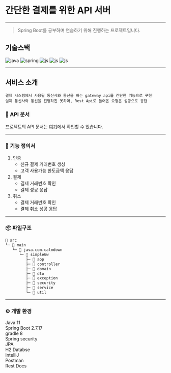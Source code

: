# 간단한 결제를 위한 API 서버

---

> Spring Boot를 공부하며 연습하기 위해 진행하는 프로젝트입니다. 

## 기술스택

![java](https://img.shields.io/badge/Java-ED8B00?style=for-the-badge&logo=openjdk&logoColor=white)
![spring](https://img.shields.io/badge/SpringBoot-6DB33F?style=for-the-badge&logo=springboot&logoColor=white)
![js](https://img.shields.io/badge/Hibernate-59666C?style=for-the-badge&logo=Hibernate&logoColor=white)
![js](https://img.shields.io/badge/Gradle-02303A.svg?style=for-the-badge&logo=Gradle&logoColor=white)
![js](https://img.shields.io/badge/IntelliJ_IDEA-000000.svg?style=for-the-badge&logo=intellij-idea&logoColor=white)

---

## 서비스 소개
```
결제 시스템에서 사용될 통신사와 통신을 하는 gateway api를 간단한 기능으로 구현
실제 통신사와 통신을 진행하진 못하며, Rest Api로 들어온 요청은 성공으로 응답
```
### 📖 API 문서

프로젝트의 API 문서는 [여기](https://223yellow332.github.io/simpleGw/index.html)에서 확인할 수 있습니다.

---

### 📝 기능 정의서
1. 인증
   * 신규 결제 거래번호 생성
   * 고객 사용가능 한도금액 응답
2. 결제
   * 결제 거래번호 확인
   * 결제 성공 응답
3. 취소
   * 결제 거래번호 확인
   * 결제 취소 성공 응답

---

### 📦 파일구조

```markdown
📁 src
└─ 📁 main
   └─ 📁 java.com.calmdown
      └─ 📁 simpleGw
         ├─ 📁 aop
         ├─ 📁 controller
         ├─ 📁 domain
         ├─ 📁 dto
         ├─ 📁 exception
         ├─ 📁 security
         ├─ 📁 service
         └─ 📁 util

```

---

### ⚙️ 개발 환경  
Java 11  
Spring Boot 2.7.17  
gradle 8  
Spring security  
JPA  
H2 Databse  
IntelliJ  
Postman  
Rest Docs  


